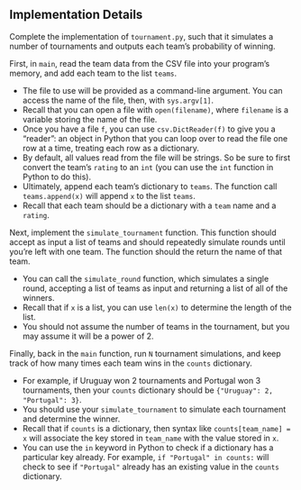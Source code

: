 
Implementation Details
----------------------

Complete the implementation of `tournament.py`, such that it simulates a number of tournaments and outputs each team’s probability of winning.

First, in `main`, read the team data from the CSV file into your program’s memory, and add each team to the list `teams`.

*   The file to use will be provided as a command-line argument. You can access the name of the file, then, with `sys.argv[1]`.
*   Recall that you can open a file with `open(filename)`, where `filename` is a variable storing the name of the file.
*   Once you have a file `f`, you can use `csv.DictReader(f)` to give you a “reader”: an object in Python that you can loop over to read the file one row at a time, treating each row as a dictionary.
*   By default, all values read from the file will be strings. So be sure to first convert the team’s `rating` to an `int` (you can use the `int` function in Python to do this).
*   Ultimately, append each team’s dictionary to `teams`. The function call `teams.append(x)` will append `x` to the list `teams`.
*   Recall that each team should be a dictionary with a `team` name and a `rating`.

Next, implement the `simulate_tournament` function. This function should accept as input a list of teams and should repeatedly simulate rounds until you’re left with one team. The function should the return the name of that team.

*   You can call the `simulate_round` function, which simulates a single round, accepting a list of teams as input and returning a list of all of the winners.
*   Recall that if `x` is a list, you can use `len(x)` to determine the length of the list.
*   You should not assume the number of teams in the tournament, but you may assume it will be a power of 2.

Finally, back in the `main` function, run `N` tournament simulations, and keep track of how many times each team wins in the `counts` dictionary.

*   For example, if Uruguay won 2 tournaments and Portugal won 3 tournaments, then your `counts` dictionary should be `{"Uruguay": 2, "Portugal": 3}`.
*   You should use your `simulate_tournament` to simulate each tournament and determine the winner.
*   Recall that if `counts` is a dictionary, then syntax like `counts[team_name] = x` will associate the key stored in `team_name` with the value stored in `x`.
*   You can use the `in` keyword in Python to check if a dictionary has a particular key already. For example, `if "Portugal" in counts:` will check to see if `"Portugal"` already has an existing value in the `counts` dictionary.